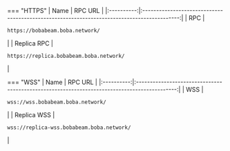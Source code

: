 === "HTTPS"
    |  Name  |                                           RPC URL                                           |
    |:----------:|:-------------------------------------------------------------------------------------------:|
    |   RPC    |    <pre style="padding-right: 2em">```https://bobabeam.boba.network/```</pre>    |
    | Replica RPC | <pre style="padding-right: 2em">```https://replica.bobabeam.boba.network/```</pre> |

        
=== "WSS"
    |  Name  |                                           RPC URL                                            |
    |:----------:|:--------------------------------------------------------------------------------------------:|
    |   WSS    |     <pre style="padding-right: 2em">```wss://wss.bobabeam.boba.network/```</pre>      |
    |   Replica WSS  |     <pre style="padding-right: 2em">```wss://replica-wss.bobabeam.boba.network/```</pre>      |